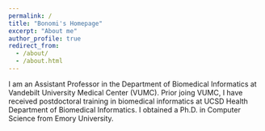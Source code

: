 ```yaml
---
permalink: /
title: "Bonomi's Homepage"
excerpt: "About me"
author_profile: true
redirect_from: 
  - /about/
  - /about.html
---
```


I am an Assistant Professor in the Department of Biomedical Informatics at Vandebilt University Medical Center (VUMC). Prior joing VUMC, I have received postdoctoral training in biomedical informatics at UCSD Health Department of Biomedical Informatics. I obtained a Ph.D. in Computer Science from Emory University. 
